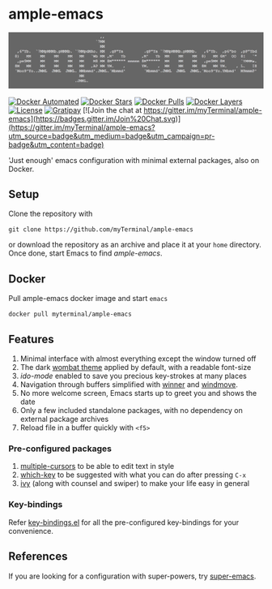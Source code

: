 # ample-emacs

![Banner](images/banner.png)

[![Docker Automated](https://img.shields.io/docker/automated/myterminal/ample-emacs.svg)](https://hub.docker.com/r/myterminal/ample-emacs)
[![Docker Stars](https://img.shields.io/docker/stars/myterminal/ample-emacs.svg)](https://hub.docker.com/r/myterminal/ample-emacs)
[![Docker Pulls](https://img.shields.io/docker/pulls/myterminal/ample-emacs.svg)](https://hub.docker.com/r/myterminal/ample-emacs)
[![Docker Layers](https://images.microbadger.com/badges/image/myterminal/ample-emacs.svg)](https://microbadger.com/images/myterminal/ample-emacs)  
[![License](https://img.shields.io/badge/LICENSE-GPL%20v3.0-blue.svg)](https://www.gnu.org/licenses/gpl.html)
[![Gratipay](http://img.shields.io/gratipay/myTerminal.svg)](https://gratipay.com/myTerminal)
[![Join the chat at https://gitter.im/myTerminal/ample-emacs](https://badges.gitter.im/Join%20Chat.svg)](https://gitter.im/myTerminal/ample-emacs?utm_source=badge&utm_medium=badge&utm_campaign=pr-badge&utm_content=badge)

'Just enough' emacs configuration with minimal external packages, also on Docker.

## Setup

Clone the repository with

    git clone https://github.com/myTerminal/ample-emacs

or download the repository as an archive and place it at your `home` directory. Once done, start Emacs to find *ample-emacs*.

## Docker

Pull ample-emacs docker image and start `emacs`

    docker pull myterminal/ample-emacs

## Features

1. Minimal interface with almost everything except the window turned off
2. The dark [wombat theme](https://github.com/jasonblewis/color-theme-wombat) applied by default, with a readable font-size
3. *ido-mode* enabled to save you precious key-strokes at many places
4. Navigation through buffers simplified with [winner](http://emacswiki.org/emacs/WinnerMode) and [windmove](http://emacswiki.org/emacs/WindMove).
7. No more welcome screen, Emacs starts up to greet you and shows the date
8. Only a few included standalone packages, with no dependency on external package archives
9. Reload file in a buffer quickly with `<f5>`

### Pre-configured packages

1. [multiple-cursors](https://github.com/magnars/multiple-cursors.el) to be able to edit text in style
2. [which-key](https://github.com/justbur/emacs-which-key) to be suggested with what you can do after pressing `C-x`
3. [ivy](https://github.com/abo-abo/swiper) (along with counsel and swiper) to make your life easy in general

### Key-bindings

Refer [key-bindings.el](.emacs.d/ample-emacs/key-bindings.el) for all the pre-configured key-bindings for your convenience.

## References

If you are looking for a configuration with super-powers, try [super-emacs](https://github.com/myTerminal/super-emacs).
